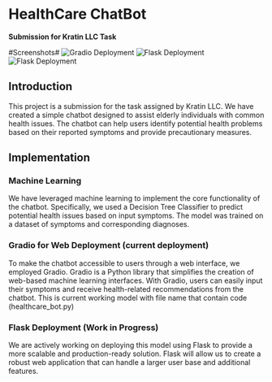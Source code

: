  # HealthCare ChatBot

**Submission for Kratin LLC Task**


#Screenshots#
![Gradio Deployment](C:\Users\Yash\OneDrive\Desktop\Study\Chat_bot_kratin_LLC\Screen_shots\1.png)
![Flask Deployment](C:\Users\Yash\OneDrive\Desktop\Study\Chat_bot_kratin_LLC\Screen_shots\2.png)
![Flask Deployment](C:\Users\Yash\OneDrive\Desktop\Study\Chat_bot_kratin_LLC\Screen_shots\3.png)

## Introduction

This project is a submission for the task assigned by Kratin LLC. We have created a simple chatbot designed to assist elderly individuals with common health issues. The chatbot can help users identify potential health problems based on their reported symptoms and provide precautionary measures.

## Implementation

### Machine Learning
We have leveraged machine learning to implement the core functionality of the chatbot. Specifically, we used a Decision Tree Classifier to predict potential health issues based on input symptoms. The model was trained on a dataset of symptoms and corresponding diagnoses.

### Gradio for Web Deployment  (current deployment)
To make the chatbot accessible to users through a web interface, we employed Gradio. Gradio is a Python library that simplifies the creation of web-based machine learning interfaces. With Gradio, users can easily input their symptoms and receive health-related recommendations from the chatbot.
This is current working model with file name that contain code (healthcare_bot.py)

### Flask Deployment (Work in Progress)
We are actively working on deploying this model using Flask to provide a more scalable and production-ready solution. Flask will allow us to create a robust web application that can handle a larger user base and additional features.






